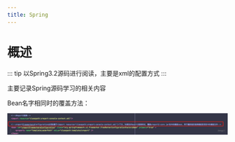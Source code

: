 ```yaml
---
title: Spring
---
```

# 概述

::: tip
以Spring3.2源码进行阅读，主要是xml的配置方式
:::

主要记录Spring源码学习的相关内容

Bean名字相同时的覆盖方法：

![Bean名字相同时的覆盖方法](images/img.png)